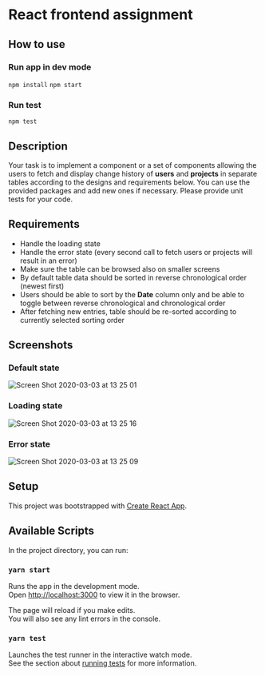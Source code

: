 # React frontend assignment

## How to use
### Run app in dev mode
`npm install`
`npm start`

### Run test
`npm test`  

## Description

Your task is to implement a component or a set of components allowing the users to fetch and display change history of **users** and **projects** in separate tables according to the designs and requirements below. You can use the provided packages and add new ones if necessary. Please provide unit tests for your code.

## Requirements
- Handle the loading state
- Handle the error state (every second call to fetch users or projects will result in an error)
- Make sure the table can be browsed also on smaller screens
- By default table data should be sorted in reverse chronological order (newest first)
- Users should be able to sort by the **Date** column only and be able to toggle between reverse chronological and chronological order
- After fetching new entries, table should be re-sorted according to currently selected sorting order

## Screenshots

### Default state
![Screen Shot 2020-03-03 at 13 25 01](https://user-images.githubusercontent.com/3663640/75771396-919e6600-5d52-11ea-96db-7a6c5e71c780.png)

### Loading state
![Screen Shot 2020-03-03 at 13 25 16](https://user-images.githubusercontent.com/3663640/75771400-93682980-5d52-11ea-9439-dfeea61e24a4.png)

### Error state
![Screen Shot 2020-03-03 at 13 25 09](https://user-images.githubusercontent.com/3663640/75771398-92cf9300-5d52-11ea-8d06-660cd55bb1a1.png)

## Setup

This project was bootstrapped with [Create React App](https://github.com/facebook/create-react-app).

## Available Scripts

In the project directory, you can run:

### `yarn start`

Runs the app in the development mode.<br />
Open [http://localhost:3000](http://localhost:3000) to view it in the browser.

The page will reload if you make edits.<br />
You will also see any lint errors in the console.

### `yarn test`

Launches the test runner in the interactive watch mode.<br />
See the section about [running tests](https://facebook.github.io/create-react-app/docs/running-tests) for more information.
